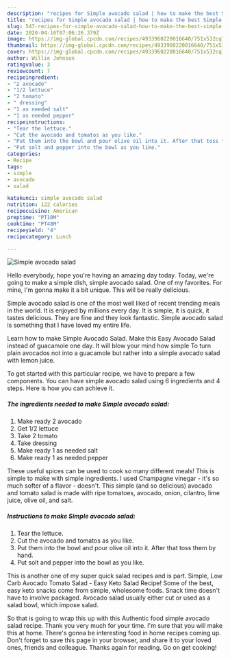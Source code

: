 ```yaml
---
description: "recipes for Simple avocado salad | how to make the best Simple avocado salad"
title: "recipes for Simple avocado salad | how to make the best Simple avocado salad"
slug: 547-recipes-for-simple-avocado-salad-how-to-make-the-best-simple-avocado-salad
date: 2020-04-16T07:06:26.379Z
image: https://img-global.cpcdn.com/recipes/4933960220016640/751x532cq70/simple-avocado-salad-recipe-main-photo.jpg
thumbnail: https://img-global.cpcdn.com/recipes/4933960220016640/751x532cq70/simple-avocado-salad-recipe-main-photo.jpg
cover: https://img-global.cpcdn.com/recipes/4933960220016640/751x532cq70/simple-avocado-salad-recipe-main-photo.jpg
author: Willie Johnson
ratingvalue: 3
reviewcount: 7
recipeingredient:
- "2 avocado"
- "1/2 lettuce"
- "2 tomato"
- " dressing"
- "1 as needed salt"
- "1 as needed pepper"
recipeinstructions:
- "Tear the lettuce."
- "Cut the avocado and tomatos as you like."
- "Put them into the bowl and pour olive oil into it. After that toss them by hand."
- "Put solt and pepper into the bowl as you like."
categories:
- Recipe
tags:
- simple
- avocado
- salad

katakunci: simple avocado salad 
nutrition: 122 calories
recipecuisine: American
preptime: "PT10M"
cooktime: "PT48M"
recipeyield: "4"
recipecategory: Lunch

---
```



![Simple avocado salad](https://img-global.cpcdn.com/recipes/4933960220016640/751x532cq70/simple-avocado-salad-recipe-main-photo.jpg)

Hello everybody, hope you're having an amazing day today. Today, we're going to make a simple dish, simple avocado salad. One of my favorites. For mine, I'm gonna make it a bit unique. This will be really delicious.

Simple avocado salad is one of the most well liked of recent trending meals in the world. It is enjoyed by millions every day. It is simple, it is quick, it tastes delicious. They are fine and they look fantastic. Simple avocado salad is something that I have loved my entire life.

Learn how to make Simple Avocado Salad. Make this Easy Avocado Salad instead of guacamole one day. It will blow your mind how simple To turn plain avocados not into a guacamole but rather into a simple avocado salad with lemon juice.


To get started with this particular recipe, we have to prepare a few components. You can have simple avocado salad using 6 ingredients and 4 steps. Here is how you can achieve it.

<!--inarticleads1-->

##### The ingredients needed to make Simple avocado salad:

1. Make ready 2 avocado
1. Get 1/2 lettuce
1. Take 2 tomato
1. Take  dressing
1. Make ready 1 as needed salt
1. Make ready 1 as needed pepper


These useful spices can be used to cook so many different meals! This is simple to make with simple ingredients. I used Champagne vinegar - it&#39;s so much softer of a flavor - doesn&#39;t. This simple (and so delicious) avocado and tomato salad is made with ripe tomatoes, avocado, onion, cilantro, lime juice, olive oil, and salt. 

<!--inarticleads2-->

##### Instructions to make Simple avocado salad:

1. Tear the lettuce.
1. Cut the avocado and tomatos as you like.
1. Put them into the bowl and pour olive oil into it. After that toss them by hand.
1. Put solt and pepper into the bowl as you like.


This is another one of my super quick salad recipes and is part. Simple, Low Carb Avocado Tomato Salad - Easy Keto Salad Recipe! Some of the best, easy keto snacks come from simple, wholesome foods. Snack time doesn&#39;t have to involve packaged. Avocado salad usually either cut or used as a salad bowl, which impose salad. 

So that is going to wrap this up with this Authentic food simple avocado salad recipe. Thank you very much for your time. I'm sure that you will make this at home. There's gonna be interesting food in home recipes coming up. Don't forget to save this page in your browser, and share it to your loved ones, friends and colleague. Thanks again for reading. Go on get cooking!
